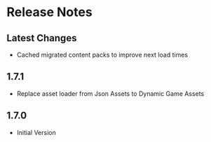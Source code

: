 ﻿# Release Notes

## Latest Changes

- Cached migrated content packs to improve next load times

## 1.7.1

- Replace asset loader from Json Assets to Dynamic Game Assets

## 1.7.0

- Initial Version
